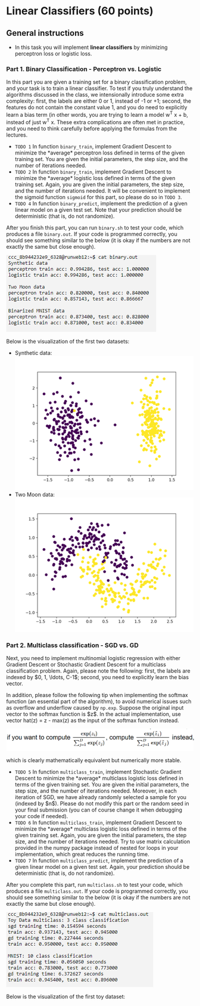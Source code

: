 Linear Classifiers (60 points)
===================================================================

General instructions
----------------------------------------------------

-   In this task you will implement **linear classifiers** by minimizing
    perceptron loss or logistic loss.

### Part 1. Binary Classification - Perceptron vs. Logistic

In this part you are given a training set for a binary classification
problem, and your task is to train a linear classifier. To test if you
truly understand the algorithms discussed in the class, we intensionally
introduce some extra complexity: first, the labels are either 0 or 1,
instead of -1 or +1; second, the features do not contain the constant
value 1, and you do need to explicitly learn a bias term (in other
words, you are trying to learn a model  w<sup>T</sup> x + b, instead of
just w<sup>T</sup> x. These extra complications are often met in
practice, and you need to think carefully before applying the formulas
from the lectures.

-   `TODO 1` In function `binary_train`, implement Gradient Descent to
    minimize the \*average\* perceptron loss defined in terms of the
    given training set. You are given the initial parameters, the step
    size, and the number of iterations needed.
-   `TODO 2` In function `binary_train`, implement Gradient Descent to
    minimize the \*average\* logistic loss defined in terms of the given
    training set. Again, you are given the initial parameters, the step
    size, and the number of iterations needed. It will be convenient to
    implement the sigmoid function `sigmoid` for this part, so please do
    so in `TODO 3`.
-   `TODO 4` In function `binary_predict`, implement the prediction of a
    given linear model on a given test set. Note that your prediction
    should be deterministic (that is, do not randomize).

After you finish this part, you can run `binary.sh` to test your code,
which produces a file `binary.out`. If your code is programmed
correctly, you should see something similar to the below (it is okay if
the numbers are not exactly the same but close enough).

![](binary.png)

Below is the visualization of the first two datasets:

-   Synthetic data: ![](Synthetic_data.png)
-   Two Moon data: ![](Two_Moon_data.png)

### Part 2. Multiclass classification - SGD vs. GD

Next, you need to implement multinomial logistic regression with either
Gradient Descent or Stochastic Gradient Descent for a multiclass
classification problem. Again, please note the following: first, the
labels are indexed by \$0, 1, \\ldots, C-1\$; second, you need to
explicitly learn the bias vector.

In addition, please follow the following tip when implementing the
softmax function (an essential part of the algorithm), to avoid
numerical issues such as overflow and underflow caused by `np.exp`.
Suppose the original input vector to the softmax function is \$z\$. In
the actual implementation, use vector hat(z) = z - max(z) as
the input of the softmax function instead.

![](equation1.png)

which is clearly mathematically equivalent but numerically more
stable.

-   `TODO 5` In function `multiclass_train`, implement Stochastic
    Gradient Descent to minimize the \*average\* multiclass logistic
    loss defined in terms of the given training set. You are given the
    initial parameters, the step size, and the number of iterations
    needed. Moreover, in each iteration of SGD, we have already randomly
    selected a sample for you (indexed by \$n\$). Please do not modify
    this part or the random seed in your final submission (you can of
    course change it when debugging your code if needed).
-   `TODO 6` In function `multiclass_train`, implement Gradient Descent
    to minimize the \*average\* multiclass logistic loss defined in
    terms of the given training set. Again, you are given the initial
    parameters, the step size, and the number of iterations needed. Try
    to use matrix calculation provided in the numpy package instead of
    nested for loops in your implementation, which great reduces the
    running time.
-   `TODO 7` In function `multiclass_predict`, implement the prediction
    of a given linear model on a given test set. Again, your prediction
    should be deterministic (that is, do not randomize).

After you complete this part, run `multiclass.sh` to test your code,
which produces a file `multiclass.out`. If your code is programmed
correctly, you should see something similar to the below (it is okay if
the numbers are not exactly the same but close enough).

![](multiclass.png)

Below is the visualization of the first toy dataset:
